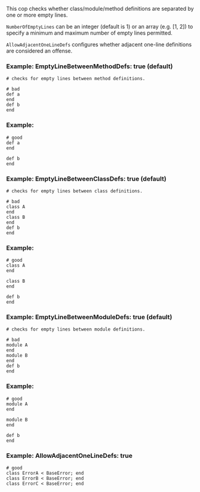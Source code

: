 This cop checks whether class/module/method definitions are
separated by one or more empty lines.

`NumberOfEmptyLines` can be an integer (default is 1) or
an array (e.g. [1, 2]) to specify a minimum and maximum
number of empty lines permitted.

`AllowAdjacentOneLineDefs` configures whether adjacent
one-line definitions are considered an offense.

### Example: EmptyLineBetweenMethodDefs: true (default)
    # checks for empty lines between method definitions.

    # bad
    def a
    end
    def b
    end

### Example:

    # good
    def a
    end

    def b
    end

### Example: EmptyLineBetweenClassDefs: true (default)
    # checks for empty lines between class definitions.

    # bad
    class A
    end
    class B
    end
    def b
    end

### Example:

    # good
    class A
    end

    class B
    end

    def b
    end

### Example: EmptyLineBetweenModuleDefs: true (default)
    # checks for empty lines between module definitions.

    # bad
    module A
    end
    module B
    end
    def b
    end

### Example:

    # good
    module A
    end

    module B
    end

    def b
    end

### Example: AllowAdjacentOneLineDefs: true

    # good
    class ErrorA < BaseError; end
    class ErrorB < BaseError; end
    class ErrorC < BaseError; end
